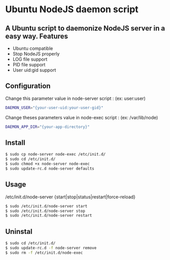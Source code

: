 Ubuntu NodeJS daemon script
========================
A Ubuntu script to daemonize NodeJS server in a easy way.
Features
-----
 * Ubuntu compatible
 * Stop NodeJS properly
 * LOG file support
 * PID file support
 * User uid:gid support
 
Configuration
-----
Change this parameter value in node-server script :
(ex: user:user)
``` sh
DAEMON_USER="{your-user-uid:your-user-gid}"
```
Change theses parameters value in node-exec script :
(ex: /var/lib/node)
``` sh
DAEMON_APP_DIR="{your-app-directory}"
```
Install
-----
``` sh
$ sudo cp node-server node-exec /etc/init.d/
$ sudo cd /etc/init.d/
$ sudo chmod +x node-server node-exec
$ sudo update-rc.d node-server defaults
```
Usage
-----
/etc/init.d/node-server {start|stop|status|restart|force-reload}
``` sh
$ sudo /etc/init.d/node-server start
$ sudo /etc/init.d/node-server stop
$ sudo /etc/init.d/node-server restart
```
Uninstal
-----
``` sh
$ sudo cd /etc/init.d/
$ sudo update-rc.d -f node-server remove
$ sudo rm -f /etc/init.d/node-exec
```
